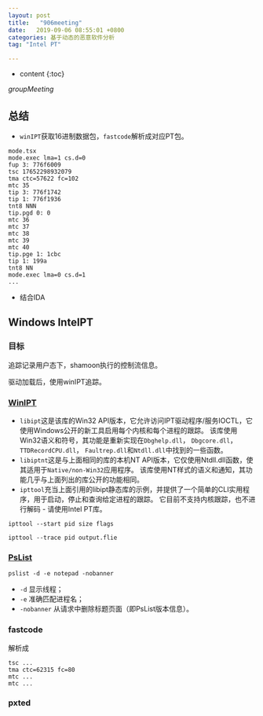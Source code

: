 ```yaml
---
layout: post
title:   "906meeting"
date:   2019-09-06 08:55:01 +0800
categories: 基于动态的恶意软件分析
tag: "Intel PT"

---
```


* content
{:toc}






*groupMeeting*



## 总结

* `winIPT`获取16进制数据包，`fastcode`解析成对应PT包。

```plain
mode.tsx
mode.exec lma=1 cs.d=0
fup	3: 776f6009
tsc	17652298932079
tma	ctc=57622 fc=102
mtc	35
tip	3: 776f1742
tip	1: 776f1936
tnt8 NNN
tip.pgd	0: 0
mtc	36
mtc	37
mtc	38
mtc	39
mtc	40
tip.pge	1: 1cbc
tip	1: 199a
tnt8 NN
mode.exec lma=0 cs.d=1
...
```

* 结合IDA

## Windows IntelPT

### 目标

追踪记录用户态下，shamoon执行的控制流信息。

驱动加载后，使用winIPT追踪。

### [WinIPT](https://github.com/ionescu007/winipt)

* `libipt`这是该库的Win32 API版本，它允许访问IPT驱动程序/服务IOCTL，它使用Windows公开的新工具启用每个内核和每个进程的跟踪。 该库使用Win32语义和符号，其功能是重新实现在`Dbghelp.dll`， `Dbgcore.dll`， `TTDRecordCPU.dll`， `Faultrep.dll`和`Ntdll.dll`中找到的一些函数。
* `libiptnt`这是与上面相同的库的本机NT API版本，它仅使用Ntdll.dll函数，使其适用于`Native/non-Win32`应用程序。 该库使用NT样式的语义和通知，其功能几乎与上面列出的库公开的功能相同。
* `ipttool`充当上面引用的libipt静态库的示例，并提供了一个简单的CLI实用程序，用于启动，停止和查询给定进程的跟踪。 它目前不支持内核跟踪，也不进行解码 - 请使用Intel PT库。

`ipttool --start pid size flags`

`ipttool --trace pid output.flie`

### [PsList](https://blog.51cto.com/xjsunjie/1213095)

`pslist -d -e notepad -nobanner`

* `-d` 显示线程；
* `-e` 准确匹配进程名；
* `-nobanner` 从请求中删除标题页面（即PsList版本信息）。

### fastcode

解析成

```
tsc ...
tma ctc=62315 fc=80
mtc ...
mtc ...
```

### pxted

